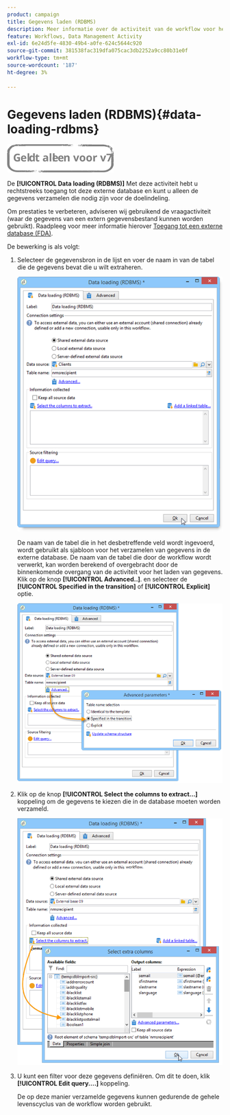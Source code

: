```yaml
---
product: campaign
title: Gegevens laden (RDBMS)
description: Meer informatie over de activiteit van de workflow voor het laden van gegevens (RDBMS)
feature: Workflows, Data Management Activity
exl-id: 6e24d5fe-4830-49b4-a0fe-624c5644c920
source-git-commit: 381538fac319dfa075cac3db2252a9cc80b31e0f
workflow-type: tm+mt
source-wordcount: '187'
ht-degree: 3%

---
```


# Gegevens laden (RDBMS){#data-loading-rdbms}

![](../../assets/v7-only.svg)

De **[!UICONTROL Data loading (RDBMS)]** Met deze activiteit hebt u rechtstreeks toegang tot deze externe database en kunt u alleen de gegevens verzamelen die nodig zijn voor de doelindeling.

Om prestaties te verbeteren, adviseren wij gebruikend de vraagactiviteit (waar de gegevens van een extern gegevensbestand kunnen worden gebruikt). Raadpleeg voor meer informatie hierover [Toegang tot een externe database (FDA)](accessing-an-external-database--fda-.md).

De bewerking is als volgt:

1. Selecteer de gegevensbron in de lijst en voer de naam in van de tabel die de gegevens bevat die u wilt extraheren.

   ![](assets/s_advuser_wf_sgbd_sample_1.png)

   De naam van de tabel die in het desbetreffende veld wordt ingevoerd, wordt gebruikt als sjabloon voor het verzamelen van gegevens in de externe database. De naam van de tabel die door de workflow wordt verwerkt, kan worden berekend of overgebracht door de binnenkomende overgang van de activiteit voor het laden van gegevens. Klik op de knop **[!UICONTROL Advanced..]**. en selecteer de **[!UICONTROL Specified in the transition]** of **[!UICONTROL Explicit]** optie.

   ![](assets/s_advuser_wf_sgbd_sample_5.png)

1. Klik op de knop **[!UICONTROL Select the columns to extract...]** koppeling om de gegevens te kiezen die in de database moeten worden verzameld.

   ![](assets/s_advuser_wf_sgbd_sample_2.png)

1. U kunt een filter voor deze gegevens definiëren. Om dit te doen, klik **[!UICONTROL Edit query....]** koppeling.

   De op deze manier verzamelde gegevens kunnen gedurende de gehele levenscyclus van de workflow worden gebruikt.
